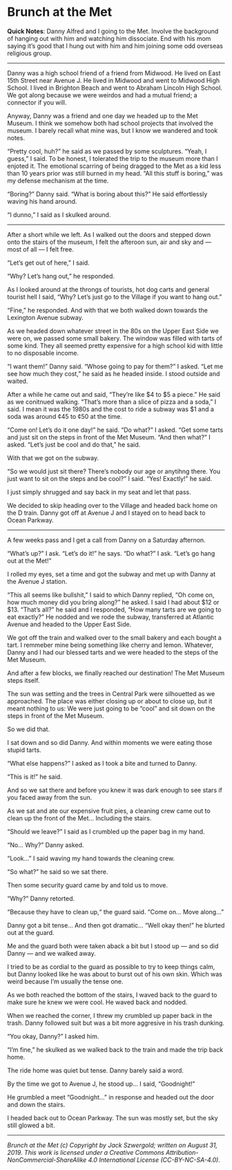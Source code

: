 # Brunch at the Met

**Quick Notes**: Danny Alfred and I going to the Met. Involve the background of hanging out with him and watching him dissociate. End with his mom saying it’s good that I hung out with him and him joining some odd overseas religious group.

***

Danny was a high school friend of a friend from Midwood. He lived on East 15th Street near Avenue J. He lived in Midwood and went to Midwood High School. I lived in Brighton Beach and went to Abraham Lincoln High School. We got along because we were weirdos and had a mutual friend; a connector if you will.

Anyway, Danny was a friend and one day we headed up to the Met Museum. I think we somehow both had school projects that involved the museum. I barely recall what mine was, but I know we wandered and took notes.

“Pretty cool, huh?” he said as we passed by some sculptures. “Yeah, I guess,” I said. To be honest, I tolerated the trip to the museum more than I enjoted it. The emotional scarring of being dragged to the Met as a kid less than 10 years prior was still burned in my head. “All this stuff is boring,” was my defense mechanism at the time.

“Boring?” Danny said. “What is boring about this?” He said effortlessly waving his hand around.

“I dunno,” I said as I skulked around.

***

After a short while we left. As I walked out the doors and stepped down onto the stairs of the museum, I felt the afteroon sun, air and sky and — most of all — I felt free.

“Let’s get out of here,” I said.

“Why? Let’s hang out,” he responded.

As I looked around at the throngs of tourists, hot dog carts and general tourist hell I said, “Why? Let’s just go to the Village if you want to hang out.”

“Fine,” he responded. And with that we both walked down towards the Lexington Avenue subway.

As we headed down whatever street in the 80s on the Upper East Side we were on, we passed some small bakery. The window was filled with tarts of some kind. They all seemed pretty expensive for a high school kid with little to no disposable income.

“I want them!” Danny said. “Whose going to pay for them?” I asked. “Let me see how much they cost,” he said as he headed inside. I stood outside and waited.

After a while he came out and said, “They’re like $4 to $5 a piece.” He said as we conitnued walking. “That’s more than a slice of pizza and a soda,” I said. I mean it was the 1980s and the cost to ride a subway was $1 and a soda was around ¢45 to ¢50 at the time.

“Come on! Let’s do it one day!” he said. “Do what?” I asked. “Get some tarts and just sit on the steps in front of the Met Museum. “And then what?” I asked. “Let’s just be cool and do that,” he said.

With that we got on the subway.

“So we would just sit there? There’s nobody our age or anytihng there. You just want to sit on the steps and be cool?” I said. “Yes! Exactly!” he said.

I just simply shrugged and say back in my seat and let that pass.

We decided to skip heading over to the Village and headed back home on the D train. Danny got off at Avenue J and I stayed on to head back to Ocean Parkway.

***

A few weeks pass and I get a call from Danny on a Saturday afternon.

“What’s up?” I ask. “Let’s do it!” he says. “Do what?” I ask. “Let’s go hang out at the Met!”

I rolled my eyes, set a time and got the subway and met up with Danny at the Avenue J station.

“This all seems like bullshit,” I said to which Danny replied, “Oh come on, how much money did you bring along?” he asked. I said I had about $12 or $13. “That’s all?” he said and I responded, “How many tarts are we going to eat exactly?” He nodded and we rode the subway, transferred at Atlantic Avenue and headed to the Upper East Side.

We got off the train and walked over to the small bakery and each bought a tart. I remmeber mine being something like cherry and lemon. Whatever, Danny and I had our blessed tarts and we were headed to the steps of the Met Museum.

And after a few blocks, we finally reached our destination! The Met Museum steps itself.

The sun was setting and the trees in Central Park were silhouetted as we approached. The place was either closing up or about to close up, but it meant nothing to us: We were just going to be “cool” and sit down on the steps in front of the Met Museum.

So we did that.

I sat down and so did Danny. And within moments we were eating those stupid tarts.

“What else happens?” I asked as I took a bite and turned to Danny.

“This is it!” he said.

And so we sat there and before you knew it was dark enough to see stars if you faced away from the sun.

As we sat and ate our expensive fruit pies, a cleaning crew came out to clean up the front of the Met… Including the stairs.

“Should we leave?” I said as I crumbled up the paper bag in my hand.

“No… Why?” Danny asked.

“Look…” I said waving my hand towards the cleaning crew.

“So what?” he said so we sat there.

Then some security guard came by and told us to move.

“Why?” Danny retorted.

“Because they have to clean up,“ the guard said. “Come on… Move along…”

Danny got a bit tense… And then got dramatic… “Well okay then!” he blurted out at the guard.

Me and the guard both were taken aback a bit but I stood up — and so did Danny — and we walked away.

I tried to be as cordial to the guard as possible to try to keep things calm, but Danny looked like he was about to burst out of his own skin. Which was weird because I’m usually the tense one.

As we both reached the bottom of the stairs, I waved back to the guard to make sure he knew we were cool. He waved back and nodded.

When we reached the corner, I threw my crumbled up paper back in the trash. Danny followed suit but was a bit more aggresive in his trash dunking.

“You okay, Danny?” I asked him.

“I’m fine,” he skulked as we walked back to the train and made the trip back home.

The ride home was quiet but tense. Danny barely said a word.

By the time we got to Avenue J, he stood up… I said, “Goodnight!”

He grumbled a meet “Goodnight…” in response and headed out the door and down the stairs.

I headed back out to Ocean Parkway. The sun was mostly set, but the sky still glowed a bit.

***

*Brunch at the Met (c) Copyright by Jack Szwergold; written on August 31, 2019. This work is licensed under a Creative Commons Attribution-NonCommercial-ShareAlike 4.0 International License (CC-BY-NC-SA-4.0).*